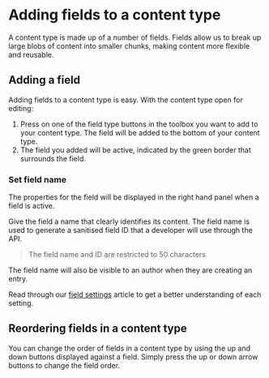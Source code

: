 # Adding fields to a content type
A content type is made up of a number of fields. Fields allow us to break up large blobs of content into smaller chunks, making content more flexible and reusable.

## Adding a field
Adding fields to a content type is easy. With the content type open for editing:

1. Press on one of the field type buttons in the toolbox you want to add to your content type. The field will be added to the bottom of your content type.
2. The field you added will be active, indicated by the green border that surrounds the field.

### Set field name 
The properties for the field will be displayed in the right hand panel when a field is active.

Give the field a name that clearly identifies its content. The field name is used to generate a sanitised field ID that a developer will use through the API.

> The field name and ID are restricted to 50 characters

The field name will also be visible to an author when they are creating an entry.

Read through our [field settings](/content-types/field-settings.md) article to get a better understanding of each setting.

## Reordering fields in a content type
You can change the order of fields in a content type by using the up and down buttons displayed against a field. Simply press the up or down arrow buttons to change the field order.


